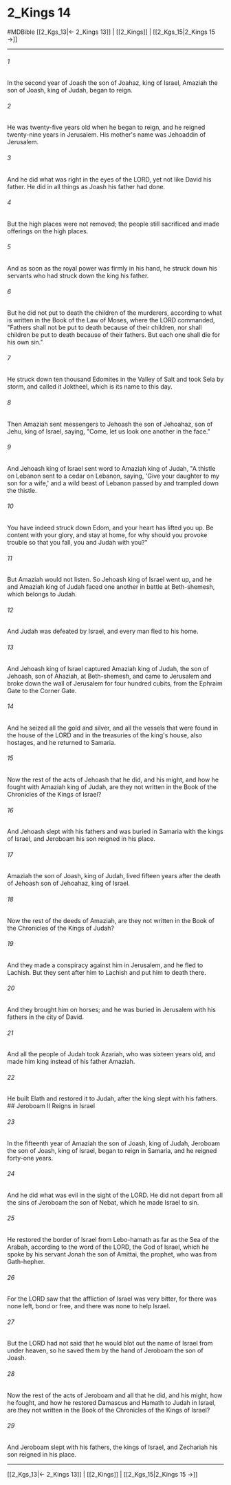 # 2_Kings 14
#MDBible
[[2_Kgs_13|← 2_Kings 13]] | [[2_Kings]] | [[2_Kgs_15|2_Kings 15 →]]

***

###### 1 

In the second year of Joash the son of Joahaz, king of Israel, Amaziah the son of Joash, king of Judah, began to reign. 

###### 2 

He was twenty-five years old when he began to reign, and he reigned twenty-nine years in Jerusalem. His mother's name was Jehoaddin of Jerusalem. 

###### 3 

And he did what was right in the eyes of the LORD, yet not like David his father. He did in all things as Joash his father had done. 

###### 4 

But the high places were not removed; the people still sacrificed and made offerings on the high places. 

###### 5 

And as soon as the royal power was firmly in his hand, he struck down his servants who had struck down the king his father. 

###### 6 

But he did not put to death the children of the murderers, according to what is written in the Book of the Law of Moses, where the LORD commanded, "Fathers shall not be put to death because of their children, nor shall children be put to death because of their fathers. But each one shall die for his own sin." 

###### 7 

He struck down ten thousand Edomites in the Valley of Salt and took Sela by storm, and called it Joktheel, which is its name to this day. 

###### 8 

Then Amaziah sent messengers to Jehoash the son of Jehoahaz, son of Jehu, king of Israel, saying, "Come, let us look one another in the face." 

###### 9 

And Jehoash king of Israel sent word to Amaziah king of Judah, "A thistle on Lebanon sent to a cedar on Lebanon, saying, 'Give your daughter to my son for a wife,' and a wild beast of Lebanon passed by and trampled down the thistle. 

###### 10 

You have indeed struck down Edom, and your heart has lifted you up. Be content with your glory, and stay at home, for why should you provoke trouble so that you fall, you and Judah with you?" 

###### 11 

But Amaziah would not listen. So Jehoash king of Israel went up, and he and Amaziah king of Judah faced one another in battle at Beth-shemesh, which belongs to Judah. 

###### 12 

And Judah was defeated by Israel, and every man fled to his home. 

###### 13 

And Jehoash king of Israel captured Amaziah king of Judah, the son of Jehoash, son of Ahaziah, at Beth-shemesh, and came to Jerusalem and broke down the wall of Jerusalem for four hundred cubits, from the Ephraim Gate to the Corner Gate. 

###### 14 

And he seized all the gold and silver, and all the vessels that were found in the house of the LORD and in the treasuries of the king's house, also hostages, and he returned to Samaria. 

###### 15 

Now the rest of the acts of Jehoash that he did, and his might, and how he fought with Amaziah king of Judah, are they not written in the Book of the Chronicles of the Kings of Israel? 

###### 16 

And Jehoash slept with his fathers and was buried in Samaria with the kings of Israel, and Jeroboam his son reigned in his place. 

###### 17 

Amaziah the son of Joash, king of Judah, lived fifteen years after the death of Jehoash son of Jehoahaz, king of Israel. 

###### 18 

Now the rest of the deeds of Amaziah, are they not written in the Book of the Chronicles of the Kings of Judah? 

###### 19 

And they made a conspiracy against him in Jerusalem, and he fled to Lachish. But they sent after him to Lachish and put him to death there. 

###### 20 

And they brought him on horses; and he was buried in Jerusalem with his fathers in the city of David. 

###### 21 

And all the people of Judah took Azariah, who was sixteen years old, and made him king instead of his father Amaziah. 

###### 22 

He built Elath and restored it to Judah, after the king slept with his fathers. ## Jeroboam II Reigns in Israel 

###### 23 

In the fifteenth year of Amaziah the son of Joash, king of Judah, Jeroboam the son of Joash, king of Israel, began to reign in Samaria, and he reigned forty-one years. 

###### 24 

And he did what was evil in the sight of the LORD. He did not depart from all the sins of Jeroboam the son of Nebat, which he made Israel to sin. 

###### 25 

He restored the border of Israel from Lebo-hamath as far as the Sea of the Arabah, according to the word of the LORD, the God of Israel, which he spoke by his servant Jonah the son of Amittai, the prophet, who was from Gath-hepher. 

###### 26 

For the LORD saw that the affliction of Israel was very bitter, for there was none left, bond or free, and there was none to help Israel. 

###### 27 

But the LORD had not said that he would blot out the name of Israel from under heaven, so he saved them by the hand of Jeroboam the son of Joash. 

###### 28 

Now the rest of the acts of Jeroboam and all that he did, and his might, how he fought, and how he restored Damascus and Hamath to Judah in Israel, are they not written in the Book of the Chronicles of the Kings of Israel? 

###### 29 

And Jeroboam slept with his fathers, the kings of Israel, and Zechariah his son reigned in his place. 

***

[[2_Kgs_13|← 2_Kings 13]] | [[2_Kings]] | [[2_Kgs_15|2_Kings 15 →]]
